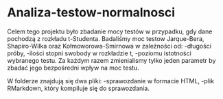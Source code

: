 # Analiza-testow-normalnosci

Celem tego projektu było zbadanie mocy testów w przypadku, gdy dane pochodzą z rozkładu t-Studenta.
Badaliśmy moc testow Jarque-Bera, Shapiro-Wilka oraz Kołmoworowa-Smirnowa w zależności od:
-długości próby,
-ilości stopni swobody w rozkładzie t,
-poziomu istotności wybranego testu.
Za każdym razem zmienialismy tylko jeden parametr by zbadać jego bezpośredni wpływ na moc testu.

W folderze znajdują się dwa pliki:
-sprawozdanie w formacie HTML,
-plik RMarkdown, który kompiluje się do sprawozdania.

